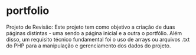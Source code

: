 # portfolio

Projeto de Revisão: Este projeto tem como objetivo a criação de duas páginas distintas - uma sendo a página inicial e a outra o portfólio. Além disso, um requisito técnico fundamental foi o uso de arrays ou arquivos .txt do PHP para a manipulação e gerenciamento dos dados do projeto.
